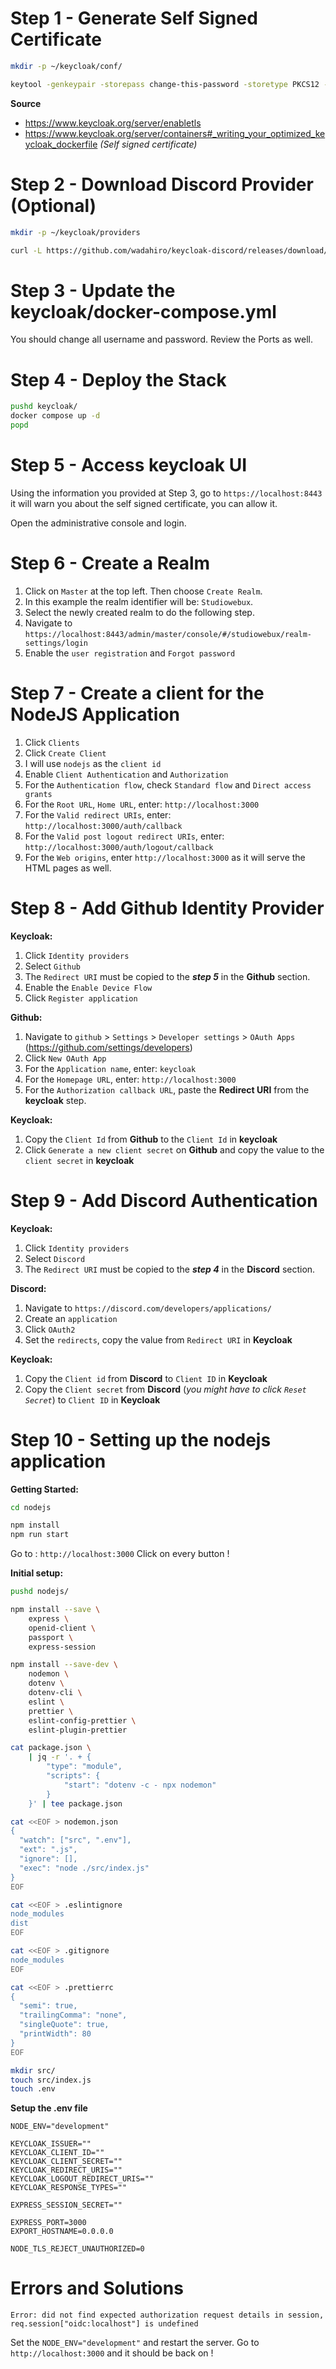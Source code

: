 # Step 1 - Generate Self Signed Certificate

```bash
mkdir -p ~/keycloak/conf/

keytool -genkeypair -storepass change-this-password -storetype PKCS12 -keyalg RSA -keysize 2048 -dname "CN=server" -alias server -ext "SAN:c=DNS:localhost,IP:127.0.0.1" -keystore ~/keycloak/conf/server.keystore
```

**Source**

- https://www.keycloak.org/server/enabletls
- https://www.keycloak.org/server/containers#_writing_your_optimized_keycloak_dockerfile _(Self signed certificate)_

# Step 2 - Download Discord Provider (Optional)

```bash
mkdir -p ~/keycloak/providers

curl -L https://github.com/wadahiro/keycloak-discord/releases/download/v0.5.0/keycloak-discord-0.5.0.jar -o ~/keycloak/providers/keycloak-discord-0.5.0.jar
```

# Step 3 - Update the keycloak/docker-compose.yml

You should change all username and password.
Review the Ports as well.

# Step 4 - Deploy the Stack

```bash
pushd keycloak/
docker compose up -d
popd
```

# Step 5 - Access keycloak UI

Using the information you provided at Step 3, go to `https://localhost:8443`
it will warn you about the self signed certificate, you can allow it.

Open the administrative console and login.

# Step 6 - Create a Realm

1. Click on `Master` at the top left. Then choose `Create Realm`.
2. In this example the realm identifier will be: `Studiowebux`.
3. Select the newly created realm to do the following step.
4. Navigate to `https://localhost:8443/admin/master/console/#/studiowebux/realm-settings/login`
5. Enable the `user registration` and `Forgot password`

# Step 7 - Create a client for the NodeJS Application

1. Click `Clients`
2. Click `Create Client`
3. I will use `nodejs` as the `client id`
4. Enable `Client Authentication` and `Authorization`
5. For the `Authentication flow`, check `Standard flow` and `Direct access grants`
6. For the `Root URL`, `Home URL`, enter: `http://localhost:3000`
7. For the `Valid redirect URIs`, enter: `http://localhost:3000/auth/callback`
8. For the `Valid post logout redirect URIs`, enter: `http://localhost:3000/auth/logout/callback`
9. For the `Web origins`, enter `http://localhost:3000` as it will serve the HTML pages as well.

# Step 8 - Add Github Identity Provider

**Keycloak:**

1. Click `Identity providers`
2. Select `Github`
3. The `Redirect URI` must be copied to the **_step 5_** in the **Github** section.
4. Enable the `Enable Device Flow`
5. Click `Register application`

**Github:**

1. Navigate to `github` > `Settings` > `Developer settings` > `OAuth Apps` (https://github.com/settings/developers)
2. Click `New OAuth App`
3. For the `Application name`, enter: `keycloak`
4. For the `Homepage URL`, enter: `http://localhost:3000`
5. For the `Authorization callback URL`, paste the **Redirect URI** from the **keycloak** step.

**Keycloak:**

1. Copy the `Client Id` from **Github** to the `Client Id` in **keycloak**
2. Click `Generate a new client secret` on **Github** and copy the value to the `client secret` in **keycloak**

# Step 9 - Add Discord Authentication

**Keycloak:**

1. Click `Identity providers`
2. Select `Discord`
3. The `Redirect URI` must be copied to the **_step 4_** in the **Discord** section.

**Discord:**

1. Navigate to `https://discord.com/developers/applications/`
2. Create an `application`
3. Click `OAuth2`
4. Set the `redirects`, copy the value from `Redirect URI` in **Keycloak**

**Keycloak:**

1. Copy the `Client id` from **Discord** to `Client ID` in **Keycloak**
2. Copy the `Client secret` from **Discord** (_you might have to click `Reset Secret`_) to `Client ID` in **Keycloak**

# Step 10 - Setting up the nodejs application

**Getting Started:**

```bash
cd nodejs

npm install
npm run start
```

Go to : `http://localhost:3000`
Click on every button !  

**Initial setup:**

```bash
pushd nodejs/

npm install --save \
    express \
    openid-client \
    passport \
    express-session

npm install --save-dev \
    nodemon \
    dotenv \
    dotenv-cli \
    eslint \
    prettier \
    eslint-config-prettier \
    eslint-plugin-prettier

cat package.json \
    | jq -r '. + {
        "type": "module",
        "scripts": {
            "start": "dotenv -c - npx nodemon"
        }
    }' | tee package.json

cat <<EOF > nodemon.json
{
  "watch": ["src", ".env"],
  "ext": ".js",
  "ignore": [],
  "exec": "node ./src/index.js"
}
EOF

cat <<EOF > .eslintignore
node_modules
dist
EOF

cat <<EOF > .gitignore
node_modules
EOF

cat <<EOF > .prettierrc
{
  "semi": true,
  "trailingComma": "none",
  "singleQuote": true,
  "printWidth": 80
}
EOF

mkdir src/
touch src/index.js
touch .env
```

**Setup the .env file**

```dotenv
NODE_ENV="development"

KEYCLOAK_ISSUER=""
KEYCLOAK_CLIENT_ID=""
KEYCLOAK_CLIENT_SECRET=""
KEYCLOAK_REDIRECT_URIS=""
KEYCLOAK_LOGOUT_REDIRECT_URIS=""
KEYCLOAK_RESPONSE_TYPES=""

EXPRESS_SESSION_SECRET=""

EXPRESS_PORT=3000
EXPORT_HOSTNAME=0.0.0.0

NODE_TLS_REJECT_UNAUTHORIZED=0
```

# Errors and Solutions

```text
Error: did not find expected authorization request details in session, req.session["oidc:localhost"] is undefined
```

Set the `NODE_ENV="development"` and restart the server. Go to `http://localhost:3000` and it should be back on !